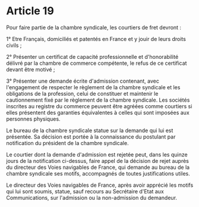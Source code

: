 # Article 19

Pour faire partie de la chambre syndicale, les courtiers de fret devront :

1° Etre Français, domiciliés et patentés en France et y jouir de leurs droits civils ;

2° Présenter un certificat de capacité professionnelle et d'honorabilité délivré par la chambre de commerce compétente, le refus de ce certificat devant être motivé ;

3° Présenter une demande écrite d'admission contenant, avec l'engagement de respecter le règlement de la chambre syndicale et les obligations de la profession, celui de constituer et maintenir le cautionnement fixé par le règlement de la chambre syndicale. Les sociétés inscrites au registre du commerce peuvent être agréées comme courtiers si elles présentent des garanties équivalentes à celles qui sont imposées aux personnes physiques.

Le bureau de la chambre syndicale statue sur la demande qui lui est présentée. Sa décision est portée à la connaissance du postulant par notification du président de la chambre syndicale.

Le courtier dont la demande d'admission est rejetée peut, dans les quinze jours de la notification ci-dessus, faire appel de la décision de rejet auprès du directeur des Voies navigables de France, qui demande au bureau de la chambre syndicale ses motifs, accompagnés de toutes justifications utiles.

Le directeur des Voies navigables de France, après avoir apprécié les motifs qui lui sont soumis, statue, sauf recours au Secrétaire d'Etat aux Communications, sur l'admission ou la non-admission du demandeur.
